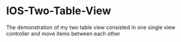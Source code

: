 IOS-Two-Table-View
==================


The demonstration of my two table view consisted in one single view controller and move items between each other
